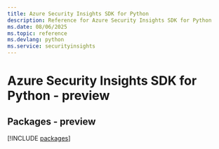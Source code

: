 ```yaml
---
title: Azure Security Insights SDK for Python
description: Reference for Azure Security Insights SDK for Python
ms.date: 08/06/2025
ms.topic: reference
ms.devlang: python
ms.service: securityinsights
---
```

# Azure Security Insights SDK for Python - preview
## Packages - preview
[!INCLUDE [packages](security-insights-index.md)]